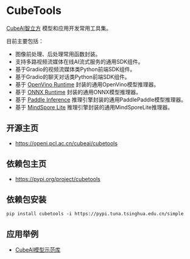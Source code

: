# CubeTools

[CubeAI智立方](https://openi.pcl.ac.cn/OpenI/cubeai) 模型和应用开发常用工具集。

目前主要包括：

- 图像前处理、后处理常用函数封装。
- 支持多路视频流媒体在线AI流式服务的通用SDK组件。
- 基于Gradio的视频流媒体类Python前端SDK组件。
- 基于Gradio的聊天对话类Python前端SDK组件。
- 基于 [OpenVino Runtime](https://pypi.org/project/openvino/) 封装的通用OpenVino模型推理器。
- 基于 [ONNX Runtime](https://pypi.org/project/onnxruntime-gpu/) 封装的通用ONNX模型推理器。
- 基于 [Paddle Inference](https://www.paddlepaddle.org.cn/paddle/paddleinference) 推理引擎封装的通用PaddlePaddle模型推理器。
- 基于 [MindSpore Lite](https://www.mindspore.cn/lite) 推理引擎封装的通用MindSporeLite推理器。


## 开源主页

- https://openi.pcl.ac.cn/cubeai/cubetools

## 依赖包主页 

- https://pypi.org/project/cubetools

## 依赖包安装

    pip install cubetools -i https://pypi.tuna.tsinghua.edu.cn/simple

## 应用举例

- [CubeAI模型示范库](https://openi.pcl.ac.cn/cubeai-model-zoo/cubeai-model-zoo)

